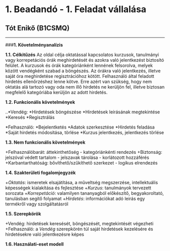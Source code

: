 # 1. Beadandó - 1. Feladat vállalása
## Tót Enikő (B1CSMQ)
---
###**1. Követelményanalízis**

**1.1. Célkitűzés**
Az oldal célja oktatással kapcsolatos kurzusok, tanulmányi vagy korrepetációs órák meghirdetését és azokra való jelentkezést biztosító felület. A kurzusok és órák kategóriánként lennének felsorolva, melyek között vendégként szabad a böngészés. 
Az órákra való jelentkezés, illetve saját óra meghirdetése regisztrációhoz kötött. Felhasználó által feladott hirdetés ellenőrzéshez lenne kötve. Erre azért van szükség, hogy nem oktatás alá tartozó vagy oda nem illő hirdetés ne kerüljön fel, illetve biztosan megfelelő kategóriába kerüljön az adott hirdetés.

**1.2. Funkcionális követelmények**

..*Vendég:
  *Hirdetések böngészése
  *Hirdetések leírásának megtekintése
  *Keresés
  *Regisztrálás
  
 *Felhasználó:
  *Bejelentketés
  *Adatok szerkesztése
  *Hirdetés feladása
  *Saját hirdetés módosítása, törlése
  *Kurzus jelentkezés, jelentkezés törlése

**1.3. Nem funkcionális követelmények**

+Felhasználóbarát: áttekinthetőség - kategóriánkénti rendezés
+Biztonság: jelszóval védett tartalom - jelszavak tárolása - korlátozott hozzáférés
+Karbantarthatóság: bővíthető/szűkíthető szerkezet - logikus elrendezés

**1.4. Szakterületi fogalomjegyzék**

+*Oktatás*: ismeretek elsajátítása, a műveltség megszerzése, intellektuális képességek kialakítása és fejlesztése
+*Kurzus*: tanulmányok tervezett sorozata
+*Korrepetáció*: valamilyen tananyagból előkészítő, begyakoroltató, tanulásban segítő folyamat
+*Hirdetés*: információkat adó leirás egy termékről vagy szolgáltatásról

**1.5. Szerepkörök**

+Vendég: hirdetések keresését, böngészését, megtekintését végezheti
+Felhasználó: a *Vendég* szerepkörén túl saját hirdetések kezelésére és hirdetésekre való jelentkezésre képes

**1.6. Használati-eset modell**
